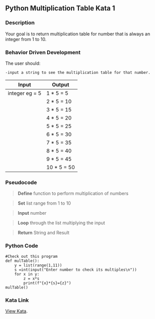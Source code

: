 ## Python Multiplication Table Kata 1

### Description
Your goal is to return multiplication table for number that is always an integer from 1 to 10.

### Behavior Driven Development
The user should:

    -input a string to see the multiplication table for that number.

| Input          |  Output      |
| ---------------| ------------ |
| integer eg = 5 |  1 * 5 = 5   |
|                |  2 * 5 = 10  |
|                |  3 * 5 = 15  |
|                |  4 * 5 = 20  |
|                |  5 * 5 = 25  |
|                |  6 * 5 = 30  |
|                |  7 * 5 = 35  |
|                |  8 * 5 = 40  |
|                |  9 * 5 = 45  |
|                |  10 * 5 = 50 |

### Pseudocode

> **Define** function to perform multiplication of numbers

> **Set** list range from 1 to 10

> **Input** number

> **Loop** through the list multiplying the input

> **Return** String and Result

### Python Code

```text
#Check out this program
def mulTable():
    y = list(range(1,11))
    s =int(input("Enter number to check its multiples\n"))
    for x in y:
        z = x*s
        print(f"{x}*{s}={z}")
mulTable()
```
### Kata Link
[View Kata](https://www.codewars.com/kata/5a2fd38b55519ed98f0000ce).
